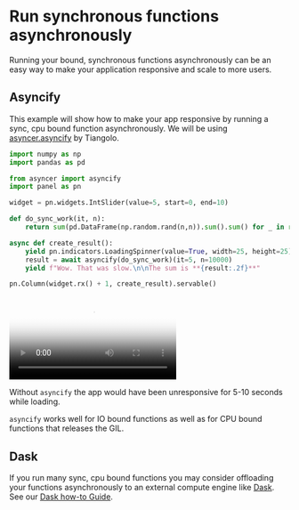 # Run synchronous functions asynchronously

Running your bound, synchronous functions asynchronously can be an easy way to make your application responsive and scale to more users.

## Asyncify

This example will show how to make your app responsive by running a sync, cpu bound function asynchronously. We will be using [asyncer.asyncify](https://asyncer.tiangolo.com/tutorial/asyncify/) by Tiangolo.

```python
import numpy as np
import pandas as pd

from asyncer import asyncify
import panel as pn

widget = pn.widgets.IntSlider(value=5, start=0, end=10)

def do_sync_work(it, n):
    return sum(pd.DataFrame(np.random.rand(n,n)).sum().sum() for _ in range(it))

async def create_result():
    yield pn.indicators.LoadingSpinner(value=True, width=25, height=25)
    result = await asyncify(do_sync_work)(it=5, n=10000)
    yield f"Wow. That was slow.\n\nThe sum is **{result:.2f}**"

pn.Column(widget.rx() + 1, create_result).servable()
```

<video controls="" poster="../../_static/images/asyncify.png">
    <source src="https://github.com/holoviz/panel/assets/42288570/d6c3ae5b-15a6-4427-9f9e-6a085e425f9" type="video/mp4" style="max-height: 400px; max-width: 100%;">
    Your browser does not support the video tag.
</video>

Without `asyncify` the app would have been unresponsive for 5-10 seconds while loading.

`asyncify` works well for IO bound functions as well as for CPU bound functions that releases the GIL.

## Dask

If you run many sync, cpu bound functions you may consider offloading your functions asynchronously to an external compute engine like [Dask](https://www.dask.org/). See our [Dask how-to Guide](../performance/dask.md).
